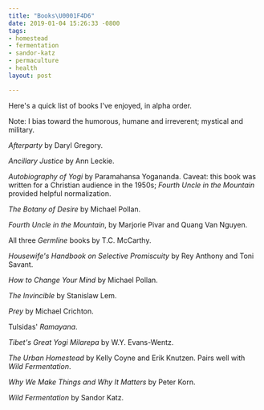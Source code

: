 ```yaml
---
title: "Books\U0001F4D6"
date: 2019-01-04 15:26:33 -0800
tags:
- homestead
- fermentation
- sandor-katz
- permaculture
- health
layout: post

---
```

Here's a quick list of books I've enjoyed, in alpha order.

Note: I bias toward the humorous, humane and irreverent; mystical and military.

_Afterparty_ by Daryl Gregory.

_Ancillary Justice_ by Ann Leckie.

_Autobiography of Yogi_ by Paramahansa Yogananda. Caveat: this book was written for a Christian audience in the 1950s; _Fourth Uncle in the Mountain_ provided helpful normalization.

_The Botany of Desire_ by Michael Pollan.

_Fourth Uncle in the Mountain_, by Marjorie Pivar and Quang Van Nguyen.

All three _Germline_ books by T.C. McCarthy.

_Housewife's Handbook on Selective Promiscuity_ by Rey Anthony and Toni Savant.

_How to Change Your Mind_ by Michael Pollan.

_The Invincible_ by Stanislaw Lem.

_Prey_ by Michael Crichton.

Tulsidas' _Ramayana_.

_Tibet's Great Yogi Milarepa_ by W.Y. Evans-Wentz.

_The Urban Homestead_ by Kelly Coyne and Erik Knutzen. Pairs well with _Wild Fermentation_.

_Why We Make Things and Why It Matters_ by Peter Korn.

_Wild Fermentation_ by Sandor Katz.